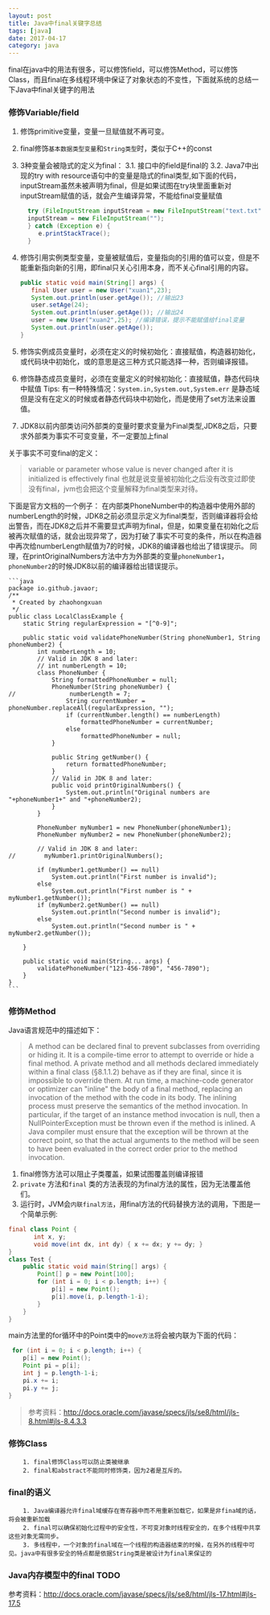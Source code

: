 ```yaml
---
layout: post
title: Java中final关键字总结
tags: [java]
date: 2017-04-17
category: java
---
```


final在java中的用法有很多，可以修饰field，可以修饰Method，可以修饰Class，而且final在多线程环境中保证了对象状态的不变性，下面就系统的总结一下Java中final关键字的用法

### 修饰Variable/field

1. 修饰primitive变量，变量一旦赋值就不再可变。
2. final修饰`基本数据类型变量`和`String类型`时，类似于C++的const
3. 3种变量会被隐式的定义为final：
   3.1. 接口中的field是final的
   3.2. Java7中出现的try with resource语句中的变量是隐式的final类型,如下面的代码，inputStream虽然未被声明为final，但是如果试图在try块里面重新对inputStream赋值的话，就会产生编译异常，不能给final变量赋值
    ```java
      try (FileInputStream inputStream = new FileInputStream("text.txt")){
      inputStream = new FileInputStream("");
      } catch (Exception e) {
         e.printStackTrace();
      }
    ```

4. 修饰引用实例类型变量，变量被赋值后，变量指向的引用的值可以变，但是不能重新指向新的引用，即final只关心引用本身，而不关心final引用的内容。
    ```java
    public static void main(String[] args) {
       final User user = new User("xuan1",23);
       System.out.println(user.getAge()); //输出23
       user.setAge(24);
       System.out.println(user.getAge()); //输出24
       user = new User("xuan2",25); //编译错误，提示不能赋值给final变量
       System.out.println(user.getAge());
    }
    ```
5. 修饰实例成员变量时，必须在定义的时候初始化：直接赋值，构造器初始化，或代码块中初始化，或的意思是这三种方式只能选择一种，否则编译报错。
6. 修饰静态成员变量时，必须在变量定义的时候初始化：直接赋值，静态代码块中赋值
    Tips: 有一种特殊情况：`System.in,System.out,System.err` 是静态域但是没有在定义的时候或者静态代码块中初始化，而是使用了set方法来设置值。
7. JDK8以前内部类访问外部类的变量时要求变量为Final类型,JDK8之后，只要求外部类为事实不可变变量，不一定要加上final
<!-- more -->

  关于事实不可变final的定义：
  > variable or parameter whose value is never changed after it is initialized is effectively final
  也就是说变量被初始化之后没有改变过即使没有final，jvm也会把这个变量解释为final类型来对待。

  下面是官方文档的一个例子：
  在内部类PhoneNumber中的构造器中使用外部的numberLength的时候，JDK8之前必须显示定义为final类型，否则编译器将会给出警告，而在JDK8之后并不需要显式声明为final，但是，如果变量在初始化之后被再次赋值的话，就会出现异常了，因为打破了事实不可变的条件，所以在构造器中再次给numberLength赋值为7的时候，JDK8的编译器也给出了错误提示。
  同理，在printOriginalNumbers方法中方为外部类的变量`phoneNumber1`，`phoneNumber2`的时候JDK8以前的编译器给出错误提示。

    ```java
    package io.github.javaor;
    /**
     * Created by zhaohongxuan
     */
    public class LocalClassExample {
    	static String regularExpression = "[^0-9]";

    	public static void validatePhoneNumber(String phoneNumber1, String phoneNumber2) {
    		int numberLength = 10;
    		// Valid in JDK 8 and later:
    		// int numberLength = 10;
    		class PhoneNumber {
    			String formattedPhoneNumber = null;
    			PhoneNumber(String phoneNumber) {
    //				 numberLength = 7;
    				String currentNumber = phoneNumber.replaceAll(regularExpression, "");
    				if (currentNumber.length() == numberLength)
    					formattedPhoneNumber = currentNumber;
    				else
    					formattedPhoneNumber = null;
    			}

    			public String getNumber() {
    				return formattedPhoneNumber;
    			}
    			// Valid in JDK 8 and later:
    			public void printOriginalNumbers() {
    				System.out.println("Original numbers are "+phoneNumber1+" and "+phoneNumber2);
    			}
    		}

    		PhoneNumber myNumber1 = new PhoneNumber(phoneNumber1);
    		PhoneNumber myNumber2 = new PhoneNumber(phoneNumber2);

    		// Valid in JDK 8 and later:
    //        myNumber1.printOriginalNumbers();

    		if (myNumber1.getNumber() == null)
    			System.out.println("First number is invalid");
    		else
    			System.out.println("First number is " + myNumber1.getNumber());
    		if (myNumber2.getNumber() == null)
    			System.out.println("Second number is invalid");
    		else
    			System.out.println("Second number is " + myNumber2.getNumber());

    	}

    	public static void main(String... args) {
    		validatePhoneNumber("123-456-7890", "456-7890");
    	}
    }
    ```





### 修饰Method

Java语言规范中的描述如下：

>A method can be declared final to prevent subclasses from overriding or hiding it.
It is a compile-time error to attempt to override or hide a final method.
A private method and all methods declared immediately within a final class (§8.1.1.2) behave as if they are final, since it is impossible to override them.
At run time, a machine-code generator or optimizer can "inline" the body of a final method, replacing an invocation of the method with the code in its body. The inlining process must preserve the semantics of the method invocation. In particular, if the target of an instance method invocation is null, then a NullPointerException must be thrown even if the method is inlined. A Java compiler must ensure that the exception will be thrown at the correct point, so that the actual arguments to the method will be seen to have been evaluated in the correct order prior to the method invocation.

 1. final修饰方法可以阻止子类覆盖，如果试图覆盖则编译报错
 2. `private` 方法和`final` 类的方法表现的为final方法的属性，因为无法覆盖他们。  
 3. 运行时，JVM会`内联final方法`，用final方法的代码替换方法的调用，下图是一个简单示例:

```java
final class Point {
       int x, y;
       void move(int dx, int dy) { x += dx; y += dy; }
}
class Test {
    public static void main(String[] args) {
        Point[] p = new Point[100];
        for (int i = 0; i < p.length; i++) {
            p[i] = new Point();
            p[i].move(i, p.length-1-i);
        }
    }
}
```
main方法里的for循环中的Point类中的`move方法`将会被内联为下面的代码：

```java
 for (int i = 0; i < p.length; i++) {
    p[i] = new Point();
    Point pi = p[i];
    int j = p.length-1-i;
    pi.x += i;
    pi.y += j;
}
```

>参考资料：http://docs.oracle.com/javase/specs/jls/se8/html/jls-8.html#jls-8.4.3.3

###  修饰Class
        1. final修饰Class可以防止类被继承
        2. final和abstract不能同时修饰类，因为2者是互斥的。
###  final的语义
        1. Java编译器允许final域缓存在寄存器中而不用重新加载它，如果是非fina域的话，将会被重新加载
        2. final可以确保初始化过程中的安全性，不可变对象时线程安全的，在多个线程中共享这些对象无需同步。
        3. 多线程中，一个对象的final域在一个线程的构造器结束的时候，在另外的线程中可见。java中有很多安全的特点都是依据String类是被设计为final来保证的
### Java内存模型中的final TODO




参考资料：http://docs.oracle.com/javase/specs/jls/se8/html/jls-17.html#jls-17.5
